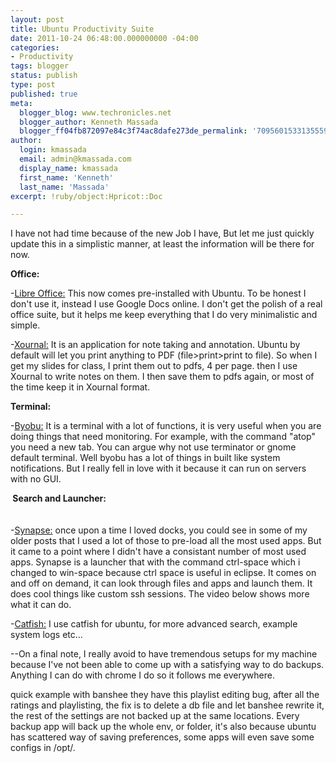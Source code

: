```yaml
---
layout: post
title: Ubuntu Productivity Suite
date: 2011-10-24 06:48:00.000000000 -04:00
categories:
- Productivity
tags: blogger
status: publish
type: post
published: true
meta:
  blogger_blog: www.techronicles.net
  blogger_author: Kenneth Massada
  blogger_ff04fb872097e84c3f74ac8dafe273de_permalink: '7095601533135559648'
author:
  login: kmassada
  email: admin@kmassada.com
  display_name: kmassada
  first_name: 'Kenneth'
  last_name: 'Massada'
excerpt: !ruby/object:Hpricot::Doc

---
```

<p>I have not had time because of the new Job I have, But let me just quickly update this in a simplistic manner, at least the information will be there for now. </p>
<p><b>Office:</b></p>
<p>-<a href="http://www.libreoffice.org/">Libre Office:</a> This now comes pre-installed with Ubuntu. To be honest I don't use it, instead I use Google Docs online. I don't get the polish of a real office suite, but it helps me keep everything that I do very minimalistic and simple.</p>
<p>-<a href="http://xournal.sourceforge.net/">Xournal:</a> It is an application for note taking and annotation. Ubuntu by default will let you print anything to PDF (file&gt;print&gt;print to file). So when I get my slides for class, I print them out to pdfs, 4 per page. then I use Xournal to write notes on them. I then save them to pdfs again, or most of the time keep it in Xournal format.
<div class="separator" style="clear:both;text-align:center;"></div>
<p><b>Terminal: </b></p>
<p>-<a href="https://launchpad.net/byobu">Byobu:</a> It is a terminal with a lot of functions, it is very useful when you are doing things that need monitoring. For example, with the command "atop" you need a new tab. You can argue why not use terminator or gnome default terminal. Well byobu has a lot of things in built like system notifications. But I really fell in love with it because it can run on servers with no GUI.</p>
<p><b> Search and Launcher:</b><br /><b><br /></b><br />-<a href="https://launchpad.net/~synapse-core/+archive/ppa">Synapse:</a> once upon a time I loved docks, you could see in some of my older posts that I used a lot of those to pre-load all the most used apps. But it came to a point where I didn't have a consistant number of most used apps. Synapse is a launcher that with the command ctrl-space which i changed to win-space because ctrl space is useful in eclipse. It comes on and off on demand, it can look through files and apps and launch them. It does cool things like custom ssh sessions. The video below shows more what it can do.</p>
<div class="separator" style="clear:both;text-align:center;"></div>
<p>-<a href="http://www.ubuntugeek.com/catfish-file-search-tool-that-support-several-different-engines.html">Catfish:</a> I use catfish for ubuntu, for more advanced search, example system logs etc...</p>
<p>--On a final note, I really avoid to have tremendous setups for my machine because I've not been able to come up with a satisfying way to do backups. Anything I can do with chrome I do so it follows me everywhere.</p>
<p>quick example with banshee they have this playlist editing bug, after all the ratings and playlisting, the fix is to delete a db file and let banshee rewrite it, the rest of the settings are not backed up at the same locations. Every backup app will back up the whole env, or folder, it's also because ubuntu has scattered way of saving preferences, some apps will even save some configs in /opt/.</p>
